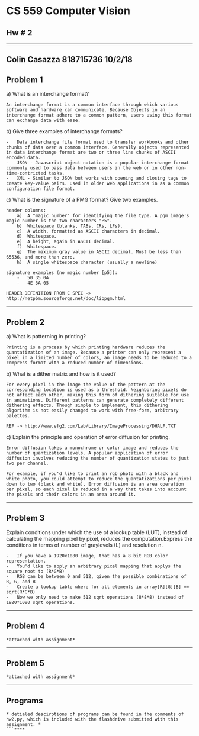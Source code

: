 
# CS 559 Computer Vision
Hw # 2
---
---
Colin Casazza
818715736
10/2/18
---
## Problem 1
a)  What is an interchange format?  
```
An interchange format is a common interface through which various software and hardware can communicate. Because Objects in an interchange format adhere to a common pattern, users using this format can exchange data with ease.
```
b) Give three examples of interchange formats?
```
-   Data interchange file format used to transfer workbooks and other chunks of data over a common interface. Generally objects represented in data interchange format are two or three line chunks of ASCII encoded data.
-   JSON - Javascript object notation is a popular interchange format commonly used to pass data between users in the web or in other non-time-contricted tasks.
-   XML - Similar to JSON but works with opening and closing tags to create key-value pairs. Used in older web applications in as a common configuration file format.

```
c) What is the signature of a PMG format? Give two examples.
```
header columns:
    a)  A "magic number" for identifying the file type. A pgm image's magic number is the two characters "P5".
    b)  Whitespace (blanks, TABs, CRs, LFs).
    c)  A width, formatted as ASCII characters in decimal.
    d)  Whitespace.
    e)  A height, again in ASCII decimal.
    f)  Whitespace.
    g)  The maximum gray value in ASCII decimal. Must be less than 65536, and more than zero.
    h)  A single whitespace character (usually a newline)
    
signature examples (no magic number [p5]):
    -   50 35 0A
    -   4E 3A 05

HEADER DEFINITION FROM C SPEC -> http://netpbm.sourceforge.net/doc/libpgm.html
```
---
## Problem 2
a) What is patterning in printing?
```
Printing is a process by which printing hardware reduces the quantatization of an image. Because a printer can only represent a pixel in a limited number of colors, an image needs to be reduced to a compress format with a reduced number of dimensions.
```
b) What is a dither matrix and how is it used?
```
For every pixel in the image the value of the pattern at the corresponding location is used as a threshold. Neighboring pixels do not affect each other, making this form of dithering suitable for use in animations. Different patterns can generate completely different dithering effects. Though simple to implement, this dithering algorithm is not easily changed to work with free-form, arbitrary palettes.

REF -> http://www.efg2.com/Lab/Library/ImageProcessing/DHALF.TXT
```
c) Explain the principle and operation of error diffusion for printing.
```
Error diffusion takes a monochrome or color image and reduces the number of quantization levels. A popular application of error diffusion involves reducing the number of quantization states to just two per channel. 

For example, if you'd like to print an rgb photo with a black and white photo, you could attempt to reduce the quantatizations per pixel down to two (black and white). Error diffusion is an area operation per pixel, so each pixel is reduced in a way that takes into account the pixels and their colors in an area around it. 
```
---
## Problem 3
Explain conditions under which the use of a lookup table (LUT), instead of calculating the mapping pixel by pixel, reduces the computation.Express the conditions in terms of number of graylevels (L) and resolution n.
```
-   If you have a 1920x1080 image, that has a 8 bit RGB color representation.
-   You'd like to apply an arbitrary pixel mapping that applys the square root to (R*G*B)
-   RGB can be between 0 and 512, given the possible combinations of R, G, and B
-   Create a lookup table where for all elements in array[R][G][B] == sqrt(R*G*B)
-   Now we only need to make 512 sqrt operations (8*8*8) instead of 1920*1080 sqrt operations.
```
---
## Problem 4
```
*attached with assignment*
```
---
## Problem 5
```
*attached with assignment*
```
---
## Programs
```
* detialed descirptions of programs can be found in the comments of hw2.py, which is included with the flashdrive submitted with this assignment. *
```****